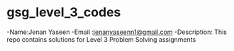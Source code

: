 # gsg_level_3_codes
-Name:Jenan Yaseen 
-Email :jenanyaseenn1@gmail.com
-Description: This repo contains solutions for Level 3 Problem Solving assignments
